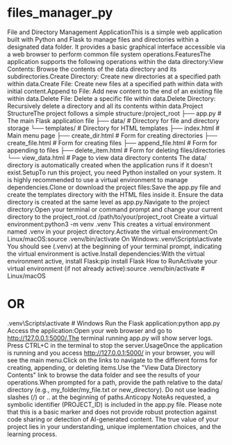 # files_manager_py
File and Directory Management ApplicationThis is a simple web application built with Python and Flask to manage files and directories within a designated data folder. It provides a basic graphical interface accessible via a web browser to perform common file system operations.FeaturesThe application supports the following operations within the data directory:View Contents: Browse the contents of the data directory and its subdirectories.Create Directory: Create new directories at a specified path within data.Create File: Create new files at a specified path within data with initial content.Append to File: Add new content to the end of an existing file within data.Delete File: Delete a specific file within data.Delete Directory: Recursively delete a directory and all its contents within data.Project StructureThe project follows a simple structure:/project_root
├── app.py              # The main Flask application file
├── data/               # Directory for file and directory storage
└── templates/          # Directory for HTML templates
    ├── index.html      # Main menu page
    ├── create_dir.html # Form for creating directories
    ├── create_file.html # Form for creating files
    ├── append_file.html # Form for appending to files
    ├── delete_item.html # Form for deleting files/directories
    └── view_data.html  # Page to view data directory contents
The data/ directory is automatically created when the application runs if it doesn't exist.SetupTo run this project, you need Python installed on your system. It is highly recommended to use a virtual environment to manage dependencies.Clone or download the project files:Save the app.py file and create the templates directory with the HTML files inside it. Ensure the data directory is created at the same level as app.py.Navigate to the project directory:Open your terminal or command prompt and change your current directory to the project_root.cd /path/to/your/project_root
Create a virtual environment:python3 -m venv .venv
This creates a virtual environment named .venv in your project directory.Activate the virtual environment:On Linux/macOS:source .venv/bin/activate
On Windows:.venv\Scripts\activate
You should see (.venv) at the beginning of your terminal prompt, indicating the virtual environment is active.Install dependencies:With the virtual environment active, install Flask:pip install Flask
How to RunActivate your virtual environment (if not already active):source .venv/bin/activate # Linux/macOS
# OR
.venv\Scripts\activate # Windows
Run the Flask application:python app.py
Access the application:Open your web browser and go to http://127.0.0.1:5000/.The terminal running app.py will show server logs. Press CTRL+C in the terminal to stop the server.UsageOnce the application is running and you access http://127.0.0.1:5000/ in your browser, you will see the main menu.Click on the links to navigate to the different forms for creating, appending, or deleting items.Use the "View Data Directory Contents" link to browse the data folder and see the results of your operations.When prompted for a path, provide the path relative to the data/ directory (e.g., my_folder/my_file.txt or new_directory). Do not use leading slashes (/) or .. at the beginning of paths.Anticopy NoteAs requested, a symbolic identifier (PROJECT_ID) is included in the app.py file. Please note that this is a basic marker and does not provide robust protection against code sharing or detection of AI-generated content. The true value of your project lies in your understanding, unique implementation choices, and the learning process.